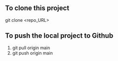 To clone this project
-------------------------
git clone <repo_URL>


To push the local project to Github
-------------------------------------
1. git pull origin main
2. git push origin main
